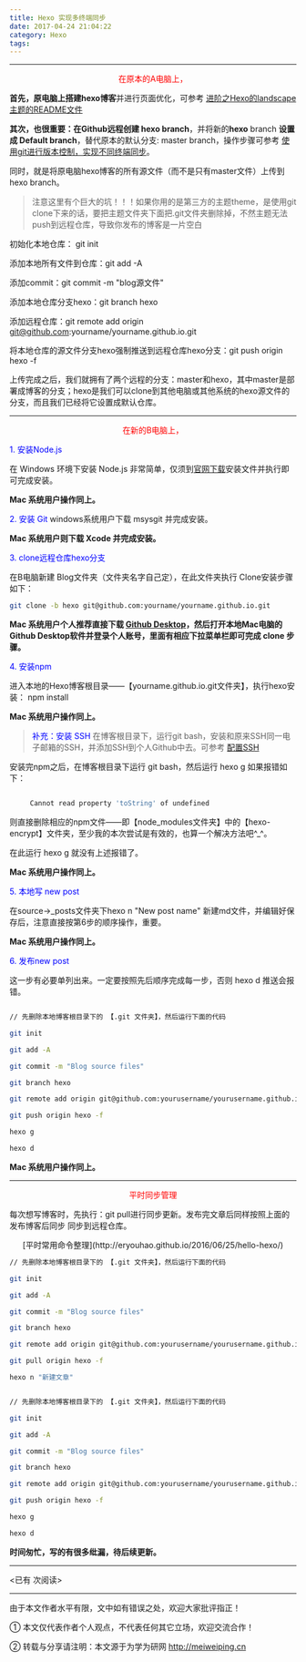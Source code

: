```yaml
---
title: Hexo 实现多终端同步
date: 2017-04-24 21:04:22
category: Hexo
tags:
---
```


---


<center><font color=red>在原本的A电脑上，</font></center>

**首先，原电脑上搭建hexo博客**并进行页面优化，可参考 [进阶之Hexo的landscape主题的README文件](http://phdmeiwp.github.io/%E8%BF%9B%E9%98%B6%E4%B9%8BHexo%E7%9A%84landscape%E4%B8%BB%E9%A2%98%E7%9A%84README%E6%96%87%E4%BB%B6/)

<!-- more -->

**其次，也很重要：在Github远程创建 hexo branch**，并将新的**hexo** branch **设置成 Default branch**，替代原本的默认分支: master branch，操作步骤可参考 [使用git进行版本控制，实现不同终端同步](https://righere.github.io/2016/10/10/install-hexo/)。

同时，就是将原电脑hexo博客的所有源文件（而不是只有master文件）上传到hexo branch。

> 注意这里有个巨大的坑！！！如果你用的是第三方的主题theme，是使用git clone下来的话，要把主题文件夹下面把.git文件夹删除掉，不然主题无法push到远程仓库，导致你发布的博客是一片空白


初始化本地仓库： git init


添加本地所有文件到仓库：git add -A


添加commit：git commit -m "blog源文件"


添加本地仓库分支hexo：git branch hexo


添加远程仓库：git remote add origin git@github.com:yourname/yourname.github.io.git


将本地仓库的源文件分支hexo强制推送到远程仓库hexo分支：git push origin hexo -f

上传完成之后，我们就拥有了两个远程的分支：master和hexo，其中master是部署成博客的分支；hexo是我们可以clone到其他电脑或其他系统的hexo源文件的分支，而且我们已经将它设置成默认仓库。


---


<center><font color=red>在新的B电脑上，</font></center>


<font color=blue>1\. 安装Node.js</font>

在 Windows 环境下安装 Node.js 非常简单，仅须到[官网下载](https:--nodejs.org/en/download/)安装文件并执行即可完成安装。

**Mac 系统用户操作同上。**

<font color=blue>2\. 安装 Git</font>
windows系统用户下载 msysgit 并完成安装。

**Mac 系统用户则下载 Xcode 并完成安装。**


<font color=blue>3\. clone远程仓库hexo分支</font>

在B电脑新建 Blog文件夹（文件夹名字自己定），在此文件夹执行 Clone安装步骤如下：

``` bash
git clone -b hexo git@github.com:yourname/yourname.github.io.git
```

**Mac 系统用户个人推荐直接下载 [Github Desktop](https://desktop.github.com/)，然后打开本地Mac电脑的Github Desktop软件并登录个人账号，里面有相应下拉菜单栏即可完成 clone 步骤。**

<font color=blue>4\. 安装npm</font>

进入本地的Hexo博客根目录——【yourname.github.io.git文件夹】，执行hexo安装： npm install

**Mac 系统用户操作同上。**

> <font color=blue>补充：安装 SSH </font>
在博客根目录下，运行git bash，安装和原来SSH同一电子邮箱的SSH，并添加SSH到个人Github中去。可参考 [配置SSH](http://www.jianshu.com/p/f4cc5866946b)

安装完npm之后，在博客根目录下运行 git bash，然后运行 hexo g 如果报错如下：

``` bash

     Cannot read property 'toString' of undefined
```

则直接删除相应的npm文件——即【node_modules文件夹】中的【hexo-encrypt】文件夹，至少我的本次尝试是有效的，也算一个解决方法吧^_^。

在此运行 hexo g 就没有上述报错了。

**Mac 系统用户操作同上。**

<font color=blue>5\. 本地写 new post</font>

在source->_posts文件夹下hexo n "New post name" 新建md文件，并编辑好保存后，注意直接按第6步的顺序操作，重要。

**Mac 系统用户操作同上。**

<font color=blue>6\. 发布new post</font>

这一步有必要单列出来。一定要按照先后顺序完成每一步，否则 hexo d 推送会报错。

``` bash

// 先删除本地博客根目录下的 【.git 文件夹】，然后运行下面的代码

git init

git add -A

git commit -m "Blog source files"

git branch hexo

git remote add origin git@github.com:yourusername/yourusername.github.io.git

git push origin hexo -f

hexo g

hexo d
```

**Mac 系统用户操作同上。**


---


<center><font color=red>平时同步管理</font></center>

每次想写博客时，先执行：git pull进行同步更新。发布完文章后同样按照上面的 发布博客后同步 同步到远程仓库。

<center>[平时常用命令整理](http://eryouhao.github.io/2016/06/25/hello-hexo/)</center>

``` bash
// 先删除本地博客根目录下的 【.git 文件夹】，然后运行下面的代码

git init

git add -A

git commit -m "Blog source files"

git branch hexo

git remote add origin git@github.com:yourusername/yourusername.github.io.git

git pull origin hexo -f

hexo n "新建文章"


// 先删除本地博客根目录下的 【.git 文件夹】，然后运行下面的代码

git init

git add -A

git commit -m "Blog source files"

git branch hexo

git remote add origin git@github.com:yourusername/yourusername.github.io.git

git push origin hexo -f

hexo g 

hexo d 
```

**时间匆忙，写的有很多纰漏，待后续更新。**



---

<span id="busuanzi_container_page_pv">
<已有 <span id="busuanzi_value_page_pv"></span> 次阅读>
</span>

---


由于本文作者水平有限，文中如有错误之处，欢迎大家批评指正！

① 本文仅代表作者个人观点，不代表任何其它立场，欢迎交流合作！

② 转载与分享请注明：本文源于为学为研网 http://meiweiping.cn